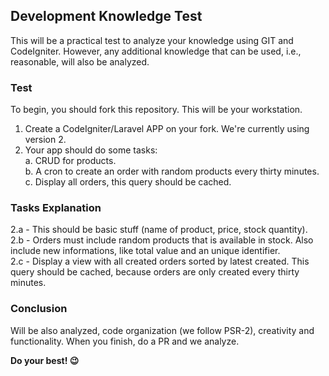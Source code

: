 ## Development Knowledge Test

This will be a practical test to analyze your knowledge using GIT and CodeIgniter. However, any additional knowledge that can be used, i.e., reasonable, will also be analyzed.

### Test

To begin, you should fork this repository. This will be your workstation.

1. Create a CodeIgniter/Laravel APP on your fork. We're currently using version 2.
2. Your app should do some tasks:  
 a. CRUD for products.  
 b. A cron to create an order with random products every thirty minutes.  
 c. Display all orders, this query should be cached.  

### Tasks Explanation

2.a - This should be basic stuff (name of product, price, stock quantity).  
2.b - Orders must include random products that is available in stock. Also include new informations, like total value and an unique identifier.  
2.c - Display a view with all created orders sorted by latest created. This query should be cached, because orders are only created every thirty minutes.  

### Conclusion

Will be also analyzed, code organization (we follow PSR-2), creativity and functionality.
When you finish, do a PR and we analyze.

**Do your best! :wink:**
